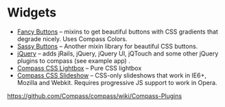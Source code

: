 
# Widgets

  * <u>Fancy Buttons</u> – mixins to get beautiful buttons with CSS gradients that degrade nicely. Uses Compass Colors.
  * <u>Sassy Buttons</u> – Another mixin library for beautiful CSS buttons.
  * <u>jQuery</u> – adds jRails, jQuery, jQuery UI, jQTouch and some other jQuery plugins to compass (see example app) .
  * <u>Compass CSS Lightbox</u> – Pure CSS lightbox
  * <u>Compass CSS Slideshow</u> – CSS-only slideshows that work in IE6+, Mozilla and Webkit. Requires progressive JS support to work in Opera.

https://github.com/Compass/compass/wiki/Compass-Plugins
